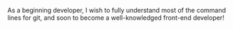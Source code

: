 As a beginning developer, I wish to fully understand most of the command lines for git, and soon to become a well-knowledged front-end developer!
